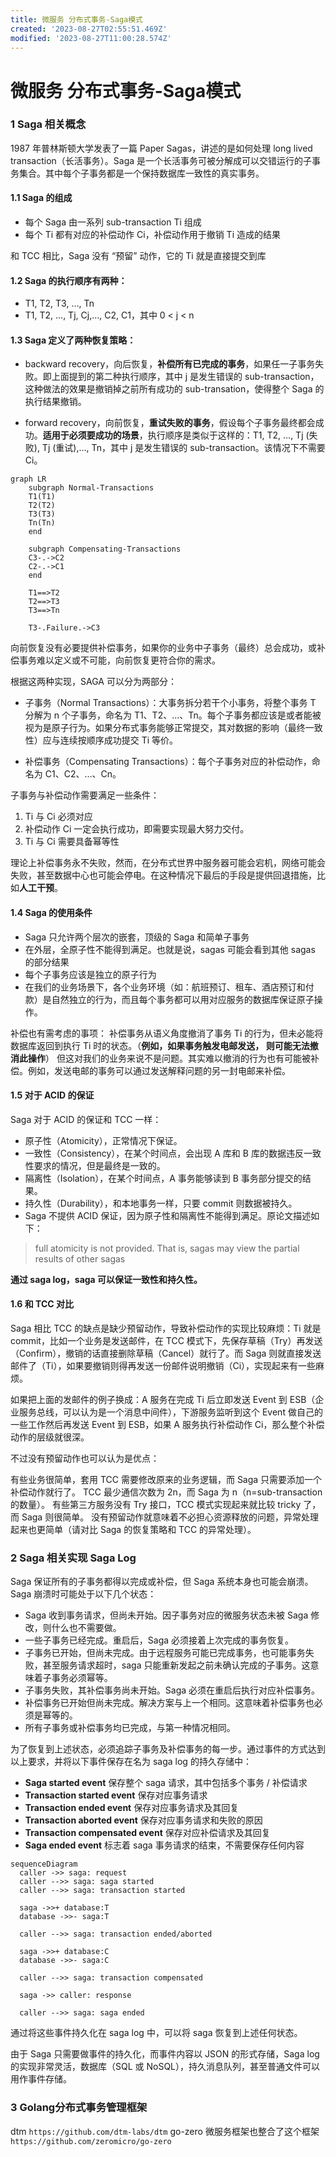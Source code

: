 ```yaml
---
title: 微服务 分布式事务-Saga模式
created: '2023-08-27T02:55:51.469Z'
modified: '2023-08-27T11:00:28.574Z'
---
```


# 微服务 分布式事务-Saga模式

### 1 Saga 相关概念
1987 年普林斯顿大学发表了一篇 Paper Sagas，讲述的是如何处理 long lived transaction（长活事务）。Saga 是一个长活事务可被分解成可以交错运行的子事务集合。其中每个子事务都是一个保持数据库一致性的真实事务。

#### 1.1 Saga 的组成
- 每个 Saga 由一系列 sub-transaction Ti 组成
- 每个 Ti 都有对应的补偿动作 Ci，补偿动作用于撤销 Ti 造成的结果

和 TCC 相比，Saga 没有 “预留” 动作，它的 Ti 就是直接提交到库

#### 1.2 Saga 的执行顺序有两种：

- T1, T2, T3, ..., Tn
- T1, T2, ..., Tj, Cj,..., C2, C1，其中 0 < j < n

#### 1.3 Saga 定义了两种恢复策略：
- backward recovery，向后恢复，**补偿所有已完成的事务**，如果任一子事务失败。即上面提到的第二种执行顺序，其中 j 是发生错误的 sub-transaction，这种做法的效果是撤销掉之前所有成功的 sub-transation，使得整个 Saga 的执行结果撤销。

- forward recovery，向前恢复，**重试失败的事务**，假设每个子事务最终都会成功。**适用于必须要成功的场景**，执行顺序是类似于这样的：T1, T2, ..., Tj (失败), Tj (重试),..., Tn，其中 j 是发生错误的 sub-transaction。该情况下不需要 Ci。
```mermaid
graph LR
    subgraph Normal-Transactions
    T1(T1)
    T2(T2)
    T3(T3)
    Tn(Tn)
    end
    
    subgraph Compensating-Transactions
    C3-.->C2
    C2-.->C1
    end

    T1==>T2
    T2==>T3
    T3==>Tn

    T3-.Failure.->C3
 ```   

向前恢复没有必要提供补偿事务，如果你的业务中子事务（最终）总会成功，或补偿事务难以定义或不可能，向前恢复更符合你的需求。

根据这两种实现，SAGA 可以分为两部分：

- 子事务（Normal Transactions）：大事务拆分若干个小事务，将整个事务 T 分解为 n 个子事务，命名为 T1、T2、…、Tn。每个子事务都应该是或者能被视为是原子行为。如果分布式事务能够正常提交，其对数据的影响（最终一致性）应与连续按顺序成功提交 Ti 等价。

- 补偿事务（Compensating Transactions）：每个子事务对应的补偿动作，命名为 C1、C2、…、Cn。

子事务与补偿动作需要满足一些条件：

1. Ti 与 Ci 必须对应
2. 补偿动作 Ci 一定会执行成功，即需要实现最大努力交付。
3. Ti 与 Ci 需要具备幂等性

理论上补偿事务永不失败，然而，在分布式世界中服务器可能会宕机，网络可能会失败，甚至数据中心也可能会停电。在这种情况下最后的手段是提供回退措施，比如**人工干预**。

#### 1.4 Saga 的使用条件

- Saga 只允许两个层次的嵌套，顶级的 Saga 和简单子事务
- 在外层，全原子性不能得到满足。也就是说，sagas 可能会看到其他 sagas 的部分结果
- 每个子事务应该是独立的原子行为
- 在我们的业务场景下，各个业务环境（如：航班预订、租车、酒店预订和付款）是自然独立的行为，而且每个事务都可以用对应服务的数据库保证原子操作。

补偿也有需考虑的事项： 补偿事务从语义角度撤消了事务 Ti 的行为，但未必能将数据库返回到执行 Ti 时的状态。（**例如，如果事务触发电邮发送， 则可能无法撤消此操作**） 但这对我们的业务来说不是问题。其实难以撤消的行为也有可能被补偿。例如，发送电邮的事务可以通过发送解释问题的另一封电邮来补偿。

#### 1.5 对于 ACID 的保证

Saga 对于 ACID 的保证和 TCC 一样：

- 原子性（Atomicity），正常情况下保证。
- 一致性（Consistency），在某个时间点，会出现 A 库和 B 库的数据违反一致性要求的情况，但是最终是一致的。
- 隔离性（Isolation），在某个时间点，A 事务能够读到 B 事务部分提交的结果。
- 持久性（Durability），和本地事务一样，只要 commit 则数据被持久。
- Saga 不提供 ACID 保证，因为原子性和隔离性不能得到满足。原论文描述如下：

> full atomicity is not provided. That is, sagas may view the partial results of other sagas

**通过 saga log，saga 可以保证一致性和持久性。**

#### 1.6 和 TCC 对比

Saga 相比 TCC 的缺点是缺少预留动作，导致补偿动作的实现比较麻烦：Ti 就是 commit，比如一个业务是发送邮件，在 TCC 模式下，先保存草稿（Try）再发送（Confirm），撤销的话直接删除草稿（Cancel）就行了。而 Saga 则就直接发送邮件了（Ti），如果要撤销则得再发送一份邮件说明撤销（Ci），实现起来有一些麻烦。

如果把上面的发邮件的例子换成：A 服务在完成 Ti 后立即发送 Event 到 ESB（企业服务总线，可以认为是一个消息中间件），下游服务监听到这个 Event 做自己的一些工作然后再发送 Event 到 ESB，如果 A 服务执行补偿动作 Ci，那么整个补偿动作的层级就很深。

不过没有预留动作也可以认为是优点：

有些业务很简单，套用 TCC 需要修改原来的业务逻辑，而 Saga 只需要添加一个补偿动作就行了。 TCC 最少通信次数为 2n，而 Saga 为 n（n=sub-transaction 的数量）。 有些第三方服务没有 Try 接口，TCC 模式实现起来就比较 tricky 了，而 Saga 则很简单。 没有预留动作就意味着不必担心资源释放的问题，异常处理起来也更简单（请对比 Saga 的恢复策略和 TCC 的异常处理）。

### 2 Saga 相关实现 Saga Log

Saga 保证所有的子事务都得以完成或补偿，但 Saga 系统本身也可能会崩溃。Saga 崩溃时可能处于以下几个状态：

- Saga 收到事务请求，但尚未开始。因子事务对应的微服务状态未被 Saga 修改，则什么也不需要做。
- 一些子事务已经完成。重启后，Saga 必须接着上次完成的事务恢复。
- 子事务已开始，但尚未完成。由于远程服务可能已完成事务，也可能事务失败，甚至服务请求超时，saga 只能重新发起之前未确认完成的子事务。这意味着子事务必须幂等。
- 子事务失败，其补偿事务尚未开始。Saga 必须在重启后执行对应补偿事务。
- 补偿事务已开始但尚未完成。解决方案与上一个相同。这意味着补偿事务也必须是幂等的。
- 所有子事务或补偿事务均已完成，与第一种情况相同。

为了恢复到上述状态，必须追踪子事务及补偿事务的每一步。通过事件的方式达到以上要求，并将以下事件保存在名为 saga log 的持久存储中：

- **Saga started event** 保存整个 saga 请求，其中包括多个事务 / 补偿请求 
- **Transaction started event** 保存对应事务请求 
- **Transaction ended event** 保存对应事务请求及其回复 
- **Transaction aborted event** 保存对应事务请求和失败的原因 
- **Transaction compensated event** 保存对应补偿请求及其回复 
- **Saga ended event** 标志着 saga 事务请求的结束，不需要保存任何内容

```mermaid
sequenceDiagram
  caller ->> saga: request
  caller -->> saga: saga started
  caller -->> saga: transaction started
  
  saga ->>+ database:T
  database ->>- saga:T

  caller -->> saga: transaction ended/aborted

  saga ->>+ database:C
  database ->>- saga:C

  caller -->> saga: transaction compensated
  
  saga ->> caller: response

  caller -->> saga: saga ended

 ```   

通过将这些事件持久化在 saga log 中，可以将 saga 恢复到上述任何状态。

由于 Saga 只需要做事件的持久化，而事件内容以 JSON 的形式存储，Saga log 的实现非常灵活，数据库（SQL 或 NoSQL），持久消息队列，甚至普通文件可以用作事件存储。

### 3 Golang分布式事务管理框架 
dtm `https://github.com/dtm-labs/dtm`
go-zero 微服务框架也整合了这个框架 `https://github.com/zeromicro/go-zero`

